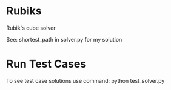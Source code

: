 # Rubiks
Rubik's cube solver

See: shortest_path in solver.py for my solution

# Run Test Cases
To see test case solutions use command:
  python test_solver.py
